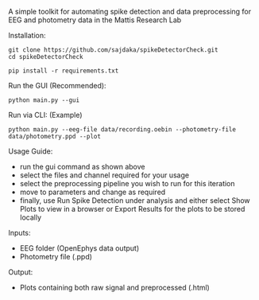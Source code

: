 A simple toolkit for automating spike detection and data preprocessing for EEG and photometry data in the Mattis Research Lab

Installation:
```console
git clone https://github.com/sajdaka/spikeDetectorCheck.git
cd spikeDetectorCheck

pip install -r requirements.txt
```
Run the GUI (Recommended):
```console
python main.py --gui
```
Run via CLI: 
(Example)
```console
python main.py --eeg-file data/recording.oebin --photometry-file data/photometry.ppd --plot
```

Usage Guide:

- run the gui command as shown above
- select the files and channel required for your usage
- select the preprocessing pipeline you wish to run for this iteration
- move to parameters and change as required
- finally, use Run Spike Detection under analysis and either select Show Plots to view in a browser or Export Results for the plots to be stored locally

Inputs:
- EEG folder (OpenEphys data output)
- Photometry file (.ppd)

Output:
- Plots containing both raw signal and preprocessed (.html)

